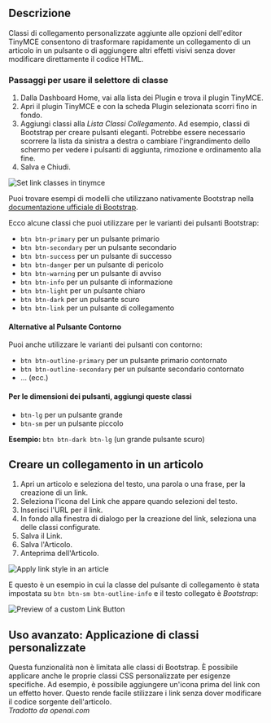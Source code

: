 <!-- Filename: J5.x:Add_a_class_selector_to_the_create_link_dialog / Display title: Articolo: Modifica - Stili di link -->

## Descrizione

Classi di collegamento personalizzate aggiunte alle opzioni dell'editor TinyMCE consentono di trasformare rapidamente un collegamento di un articolo in un pulsante o di aggiungere altri effetti visivi senza dover modificare direttamente il codice HTML.

### Passaggi per usare il selettore di classe

1. Dalla Dashboard Home, vai alla lista dei Plugin e trova il plugin TinyMCE.
2. Apri il plugin TinyMCE e con la scheda Plugin selezionata scorri fino in fondo.
3. Aggiungi classi alla *Lista Classi Collegamento*. Ad esempio, classi di Bootstrap per creare pulsanti eleganti. Potrebbe essere necessario scorrere la lista da sinistra a destra o cambiare l'ingrandimento dello schermo per vedere i pulsanti di aggiunta, rimozione e ordinamento alla fine.
4. Salva e Chiudi.

![Set link classes in tinymce](../../../en/images/articles/article-edit-link-style-tinymce.png)

Puoi trovare esempi di modelli che utilizzano nativamente Bootstrap nella [documentazione ufficiale di Bootstrap](https://getbootstrap.com/docs/5.3/components/buttons/).

Ecco alcune classi che puoi utilizzare per le varianti dei pulsanti Bootstrap:

- `btn btn-primary` per un pulsante primario
- `btn btn-secondary` per un pulsante secondario
- `btn btn-success` per un pulsante di successo
- `btn btn-danger` per un pulsante di pericolo
- `btn btn-warning` per un pulsante di avviso
- `btn btn-info` per un pulsante di informazione
- `btn btn-light` per un pulsante chiaro
- `btn btn-dark` per un pulsante scuro
- `btn btn-link` per un pulsante di collegamento

#### Alternative al Pulsante Contorno

Puoi anche utilizzare le varianti dei pulsanti con contorno:

- `btn btn-outline-primary` per un pulsante primario contornato
- `btn btn-outline-secondary` per un pulsante secondario contornato
- … (ecc.)

#### Per le dimensioni dei pulsanti, aggiungi queste classi

- `btn-lg` per un pulsante grande
- `btn-sm` per un pulsante piccolo

**Esempio:** `btn btn-dark btn-lg` (un grande pulsante scuro)

## Creare un collegamento in un articolo

1. Apri un articolo e seleziona del testo, una parola o una frase, per la creazione di un link.
2. Seleziona l'icona del Link che appare quando selezioni del testo.
3. Inserisci l'URL per il link.
4. In fondo alla finestra di dialogo per la creazione del link, seleziona una delle classi configurate.
5. Salva il Link.
6. Salva l'Articolo.
7. Anteprima dell'Articolo.

![Apply link style in an article](../../../en/images/articles/article-edit-link-style-apply.png)

E questo è un esempio in cui la classe del pulsante di collegamento è stata impostata su `btn btn-sm btn-outline-info` e il testo collegato è *Bootstrap*:

![Preview of a custom Link Button](../../../en/images/articles/article-edit-link-style-preview.png)

## Uso avanzato: Applicazione di classi personalizzate

Questa funzionalità non è limitata alle classi di Bootstrap. È possibile applicare anche le proprie classi CSS personalizzate per esigenze specifiche. Ad esempio, è possibile aggiungere un'icona prima del link con un effetto hover. Questo rende facile stilizzare i link senza dover modificare il codice sorgente dell'articolo.  
*Tradotto da openai.com*

